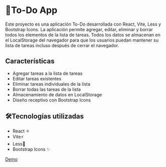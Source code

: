 # 📃To-Do App
Este proyecto es una aplicación To-Do desarrollada con React, Vite, Less y Bootstrap Icons. La aplicación permite agregar, editar, eliminar y borrar todos los elementos de la lista de tareas. Todos los datos se almacenan en el LocalStorage del navegador para que los usuarios puedan mantener su lista de tareas incluso después de cerrar el navegador.

## Características
- Agregar tareas a la lista de tareas
- Editar tareas existentes
- Eliminar tareas individuales de la lista
- Borrar todas las tareas de la lista
- Almacenamiento de datos en LocalStorage
- Diseño receptivo con Bootstrap Icons

## 🛠Tecnologías utilizadas
- React ⚛️
- Vite⚡
- Less🌈
- Bootstrap Icons ✨

[Demo]('https://davidcortesa.github.io/ToDo/')

